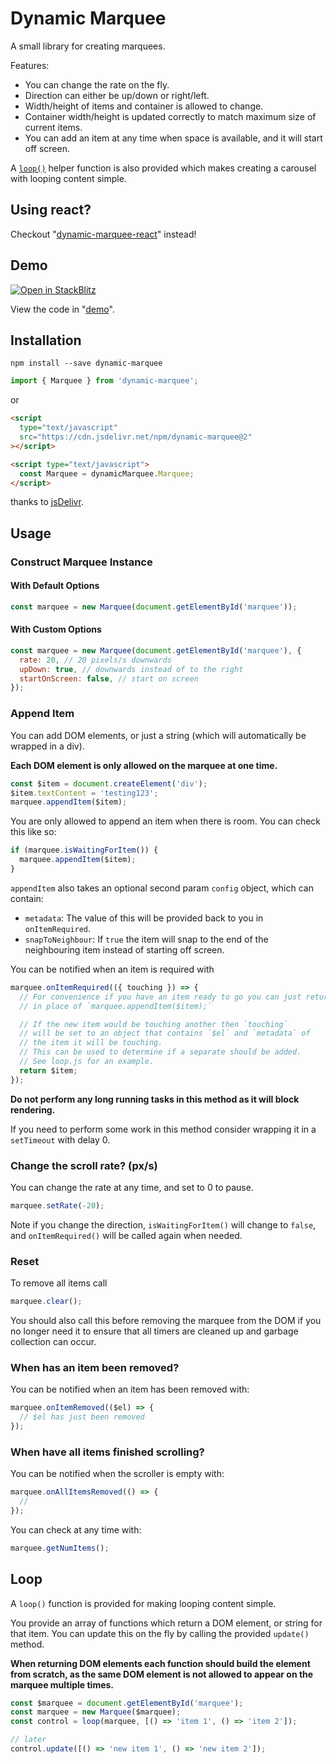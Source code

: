 # Dynamic Marquee

A small library for creating marquees.

Features:

- You can change the rate on the fly.
- Direction can either be up/down or right/left.
- Width/height of items and container is allowed to change.
- Container width/height is updated correctly to match maximum size of current items.
- You can add an item at any time when space is available, and it will start off screen.

A [`loop()`](#loop) helper function is also provided which makes creating a carousel with looping content simple.

## Using react?

Checkout "[dynamic-marquee-react](https://github.com/tjenkinson/dynamic-marquee-react)" instead!

## Demo

[![Open in StackBlitz](https://developer.stackblitz.com/img/open_in_stackblitz.svg)](https://stackblitz.com/github/tjenkinson/dynamic-marquee/tree/master/demo?title=Dynamic%20Marquee%20Demo&file=src%2Fmain.ts)

View the code in "[demo](./demo)".

## Installation

```
npm install --save dynamic-marquee
```

```js
import { Marquee } from 'dynamic-marquee';
```

or

```html
<script
  type="text/javascript"
  src="https://cdn.jsdelivr.net/npm/dynamic-marquee@2"
></script>

<script type="text/javascript">
  const Marquee = dynamicMarquee.Marquee;
</script>
```

thanks to [jsDelivr](https://github.com/jsdelivr/jsdelivr).

## Usage

### Construct Marquee Instance

#### With Default Options

```js
const marquee = new Marquee(document.getElementById('marquee'));
```

#### With Custom Options

```js
const marquee = new Marquee(document.getElementById('marquee'), {
  rate: 20, // 20 pixels/s downwards
  upDown: true, // downwards instead of to the right
  startOnScreen: false, // start on screen
});
```

### Append Item

You can add DOM elements, or just a string (which will automatically be wrapped in a div).

**Each DOM element is only allowed on the marquee at one time.**

```js
const $item = document.createElement('div');
$item.textContent = 'testing123';
marquee.appendItem($item);
```

You are only allowed to append an item when there is room. You can check this like so:

```js
if (marquee.isWaitingForItem()) {
  marquee.appendItem($item);
}
```

`appendItem` also takes an optional second param `config` object, which can contain:

- `metadata`: The value of this will be provided back to you in `onItemRequired`.
- `snapToNeighbour`: If `true` the item will snap to the end of the neighbouring item instead of starting off screen.

You can be notified when an item is required with

```js
marquee.onItemRequired(({ touching }) => {
  // For convenience if you have an item ready to go you can just return it
  // in place of `marquee.appendItem($item);`

  // If the new item would be touching another then `touching`
  // will be set to an object that contains `$el` and `metadata` of
  // the item it will be touching.
  // This can be used to determine if a separate should be added.
  // See loop.js for an example.
  return $item;
});
```

**Do not perform any long running tasks in this method as it will block rendering.**

If you need to perform some work in this method consider wrapping it in a `setTimeout` with delay 0.

### Change the scroll rate? (px/s)

You can change the rate at any time, and set to 0 to pause.

```js
marquee.setRate(-20);
```

Note if you change the direction, `isWaitingForItem()` will change to `false`, and `onItemRequired()` will be called again when needed.

### Reset

To remove all items call

```js
marquee.clear();
```

You should also call this before removing the marquee from the DOM if you no longer need it to ensure that all timers are cleaned up and garbage collection can occur.

### When has an item been removed?

You can be notified when an item has been removed with:

```js
marquee.onItemRemoved(($el) => {
  // $el has just been removed
});
```

### When have all items finished scrolling?

You can be notified when the scroller is empty with:

```js
marquee.onAllItemsRemoved(() => {
  //
});
```

You can check at any time with:

```js
marquee.getNumItems();
```

## Loop

A `loop()` function is provided for making looping content simple.

You provide an array of functions which return a DOM element, or string for that item. You can update this on the fly by calling the provided `update()` method.

**When returning DOM elements each function should build the element from scratch, as the same DOM element is not allowed to appear on the marquee multiple times.**

```js
const $marquee = document.getElementById('marquee');
const marquee = new Marquee($marquee);
const control = loop(marquee, [() => 'item 1', () => 'item 2']);

// later
control.update([() => 'new item 1', () => 'new item 2']);
```
